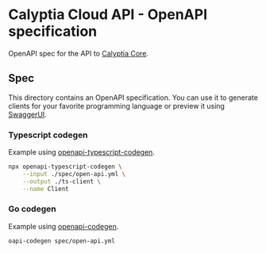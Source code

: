 # Calyptia Cloud API - OpenAPI specification

OpenAPI spec for the API to [Calyptia Core](https://core.calyptia.com).

## Spec

This directory contains an OpenAPI specification.
You can use it to generate clients for your favorite programming language or preview it
using [SwaggerUI](https://editor.swagger.io/?url=https://raw.githubusercontent.com/chronosphereio/calyptia-api/main/spec/open-api.yml).

### Typescript codegen

Example using [openapi-typescript-codegen](https://www.npmjs.com/package/openapi-typescript-codegen).

```bash
npx openapi-typescript-codegen \
    --input ./spec/open-api.yml \
    --output ./ts-client \
    --name Client
```

### Go codegen

Example using [openapi-codegen](https://github.com/oapi-codegen/oapi-codegen).

```bash
oapi-codegen spec/open-api.yml
```

